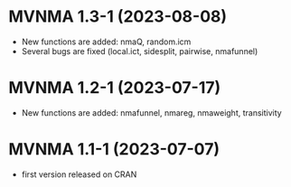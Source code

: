 # MVNMA 1.3-1 (2023-08-08)

- New functions are added: nmaQ, random.icm
- Several bugs are fixed (local.ict, sidesplit, pairwise, nmafunnel)

# MVNMA 1.2-1 (2023-07-17)

- New functions are added: nmafunnel, nmareg, nmaweight, transitivity

# MVNMA 1.1-1 (2023-07-07)

- first version released on CRAN
